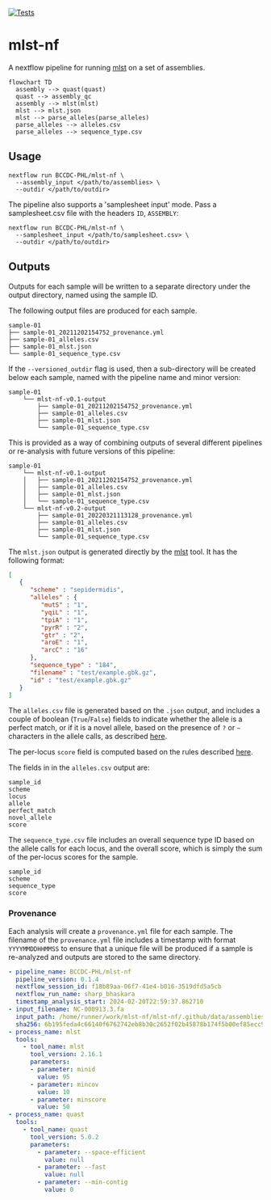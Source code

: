 [![Tests](https://github.com/BCCDC-PHL/mlst-nf/actions/workflows/tests.yml/badge.svg)](https://github.com/BCCDC-PHL/mlst-nf/actions/workflows/tests.yml)

# mlst-nf

A nextflow pipeline for running [mlst](https://github.com/tseemann/mlst) on a set of assemblies.

```mermaid
flowchart TD
  assembly --> quast(quast)
  quast --> assembly_qc
  assembly --> mlst(mlst)
  mlst --> mlst.json
  mlst --> parse_alleles(parse_alleles)
  parse_alleles --> alleles.csv
  parse_alleles --> sequence_type.csv
```

## Usage

```
nextflow run BCCDC-PHL/mlst-nf \
  --assembly_input </path/to/assemblies> \
  --outdir </path/to/outdir>
```

The pipeline also supports a 'samplesheet input' mode. Pass a samplesheet.csv file with the headers `ID`, `ASSEMBLY`:

```
nextflow run BCCDC-PHL/mlst-nf \
  --samplesheet_input </path/to/samplesheet.csv> \
  --outdir </path/to/outdir>
```

## Outputs

Outputs for each sample will be written to a separate directory under the output directory, named using the sample ID.

The following output files are produced for each sample.

```
sample-01
├── sample-01_20211202154752_provenance.yml
├── sample-01_alleles.csv
├── sample-01_mlst.json
└── sample-01_sequence_type.csv
```

If the `--versioned_outdir` flag is used, then a sub-directory will be created below each sample, named with the pipeline name and minor version:

```
sample-01
    └── mlst-nf-v0.1-output
        ├── sample-01_20211202154752_provenance.yml
        ├── sample-01_alleles.csv     
        ├── sample-01_mlst.json	      
        └── sample-01_sequence_type.csv
```

This is provided as a way of combining outputs of several different pipelines or re-analysis with future versions of this pipeline:

```
sample-01
    └── mlst-nf-v0.1-output
    │   ├── sample-01_20211202154752_provenance.yml
    │   ├── sample-01_alleles.csv
    │   ├── sample-01_mlst.json
    │   └── sample-01_sequence_type.csv
    └── mlst-nf-v0.2-output
        ├── sample-01_20220321113128_provenance.yml
        ├── sample-01_alleles.csv
        ├── sample-01_mlst.json
        └── sample-01_sequence_type.csv
```

The `mlst.json` output is generated directly by the [mlst](https://github.com/tseemann/mlst) tool.
It has the following format:

```json
[
   {
      "scheme" : "sepidermidis",
      "alleles" : {
         "mutS" : "1",
         "yqiL" : "1",
         "tpiA" : "1",
         "pyrR" : "2",
         "gtr" : "2",
         "aroE" : "1",
         "arcC" : "16"
      },
      "sequence_type" : "184",
      "filename" : "test/example.gbk.gz",
      "id" : "test/example.gbk.gz"
   }
]
```

The `alleles.csv` file is generated based on the `.json` output, and includes a couple of boolean (`True`/`False`) fields to indicate
whether the allele is a perfect match, or if it is a novel allele, based on the presence of `?` or `~` characters in the allele calls, as described
[here](https://github.com/tseemann/mlst#missing-data).

The per-locus `score` field is computed based on the rules described [here](https://github.com/tseemann/mlst#scoring-system).

The fields in in the `alleles.csv` output are:

```
sample_id
scheme
locus
allele
perfect_match
novel_allele
score
```

The `sequence_type.csv` file includes an overall sequence type ID based on the allele calls for each locus, and the overall
score, which is simply the sum of the per-locus scores for the sample.

```
sample_id
scheme
sequence_type
score
```

### Provenance
Each analysis will create a `provenance.yml` file for each sample. The filename of the `provenance.yml` file includes
a timestamp with format `YYYYMMDDHHMMSS` to ensure that a unique file will be produced if a sample is re-analyzed and outputs
are stored to the same directory.

```yml
- pipeline_name: BCCDC-PHL/mlst-nf
  pipeline_version: 0.1.4
  nextflow_session_id: f18b89aa-06f7-41e4-b016-3519dfd5a5cb
  nextflow_run_name: sharp_bhaskara
  timestamp_analysis_start: 2024-02-20T22:59:37.862710
- input_filename: NC-000913.3.fa
  input_path: /home/runner/work/mlst-nf/mlst-nf/.github/data/assemblies/NC-000913.3.fa
  sha256: 6b195feda4c66140f6762742eb8b30c2652f02b45878b174f5b00ef85ecc95d7
- process_name: mlst
  tools:
    - tool_name: mlst
      tool_version: 2.16.1
      parameters:
      - parameter: minid
        value: 95
      - parameter: mincov
        value: 10
      - parameter: minscore
        value: 50
- process_name: quast
  tools:
    - tool_name: quast
      tool_version: 5.0.2
      parameters:
        - parameter: --space-efficient
          value: null
        - parameter: --fast
          value: null
        - parameter: --min-contig
          value: 0
```
